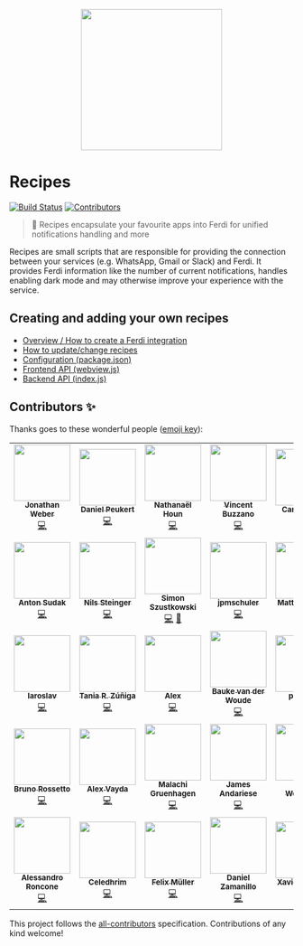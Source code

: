 <p align="center">
    <a href="https://getferdi.com/services">
      <img src="./logo.svg" alt="" width="250"/>
    </a>
</p>

# Recipes

<p>
  <a href="https://github.com/getferdi/recipes/actions/workflows/builds.yml"><img alt="Build Status" src="https://github.com/getferdi/recipes/actions/workflows/builds.yml/badge.svg?branch=master&event=push"></a>
  <!-- ALL-CONTRIBUTORS-BADGE:START - Do not remove or modify this section -->
<a href='#contributors-'><img src='https://img.shields.io/badge/contributors-33-default.svg?logo=github' alt='Contributors'/></a>
<!-- ALL-CONTRIBUTORS-BADGE:END -->
</p>

> 🍰 Recipes encapsulate your favourite apps into Ferdi for unified notifications handling and more

Recipes are small scripts that are responsible for providing the connection between your services (e.g. WhatsApp, Gmail or Slack) and Ferdi. It provides Ferdi information like the number of current notifications, handles enabling dark mode and may otherwise improve your experience with the service.

## Creating and adding your own recipes

* [Overview / How to create a Ferdi integration](docs/integration.md)
* [How to update/change recipes](docs/updating.md)
* [Configuration (package.json)](docs/configuration.md)
* [Frontend API (webview.js)](docs/frontend_api.md)
* [Backend API (index.js)](docs/backend_api.md)

## Contributors ✨

Thanks goes to these wonderful people ([emoji key](https://allcontributors.org/docs/en/emoji-key)):

<!-- ALL-CONTRIBUTORS-LIST:START - Do not remove or modify this section -->
<!-- prettier-ignore-start -->
<!-- markdownlint-disable -->
<table>
  <tr>
    <td align="center"><a href="https://github.com/bejonwe"><img src="https://avatars.githubusercontent.com/u/1766000?v=4?s=100" width="100px;" alt=""/><br /><sub><b>Jonathan Weber</b></sub></a><br /><a href="https://github.com/getferdi/recipes/commits?author=bejonwe" title="Code">💻</a></td>
    <td align="center"><a href="https://gitlab.com/dpeukert"><img src="https://avatars.githubusercontent.com/u/3451904?v=4?s=100" width="100px;" alt=""/><br /><sub><b>Daniel Peukert</b></sub></a><br /><a href="https://github.com/getferdi/recipes/commits?author=dpeukert" title="Code">💻</a></td>
    <td align="center"><a href="http://www.nathanaelhoun.fr"><img src="https://avatars.githubusercontent.com/u/45119518?v=4?s=100" width="100px;" alt=""/><br /><sub><b>Nathanaël Houn</b></sub></a><br /><a href="https://github.com/getferdi/recipes/commits?author=nathanaelhoun" title="Code">💻</a></td>
    <td align="center"><a href="https://github.com/vbuzzano"><img src="https://avatars.githubusercontent.com/u/280143?v=4?s=100" width="100px;" alt=""/><br /><sub><b>Vincent Buzzano</b></sub></a><br /><a href="https://github.com/getferdi/recipes/commits?author=vbuzzano" title="Code">💻</a></td>
    <td align="center"><a href="http://azkware.net"><img src="https://avatars.githubusercontent.com/u/1644021?v=4?s=100" width="100px;" alt=""/><br /><sub><b>Carlos Solís</b></sub></a><br /><a href="https://github.com/getferdi/recipes/commits?author=csolisr" title="Code">💻</a></td>
    <td align="center"><a href="http://www.ruippeixotog.net"><img src="https://avatars.githubusercontent.com/u/613493?v=4?s=100" width="100px;" alt=""/><br /><sub><b>Rui Gonçalves</b></sub></a><br /><a href="https://github.com/getferdi/recipes/commits?author=ruippeixotog" title="Code">💻</a></td>
    <td align="center"><a href="https://github.com/deadmeu"><img src="https://avatars.githubusercontent.com/u/12111013?v=4?s=100" width="100px;" alt=""/><br /><sub><b>deadmeu</b></sub></a><br /><a href="https://github.com/getferdi/recipes/commits?author=deadmeu" title="Code">💻</a></td>
  </tr>
  <tr>
    <td align="center"><a href="https://github.com/ZwS"><img src="https://avatars.githubusercontent.com/u/2487205?v=4?s=100" width="100px;" alt=""/><br /><sub><b>Anton Sudak</b></sub></a><br /><a href="https://github.com/getferdi/recipes/commits?author=ZwS" title="Code">💻</a></td>
    <td align="center"><a href="https://voidptr.de"><img src="https://avatars.githubusercontent.com/u/2692085?v=4?s=100" width="100px;" alt=""/><br /><sub><b>Nils Steinger</b></sub></a><br /><a href="https://github.com/getferdi/recipes/commits?author=n-st" title="Code">💻</a></td>
    <td align="center"><a href="http://blog.simonszu.de"><img src="https://avatars.githubusercontent.com/u/700707?v=4?s=100" width="100px;" alt=""/><br /><sub><b>Simon Szustkowski</b></sub></a><br /><a href="https://github.com/getferdi/recipes/commits?author=simonszu" title="Code">💻</a> <a href="https://github.com/getferdi/recipes/pulls?q=is%3Apr+reviewed-by%3Asimonszu" title="Reviewed Pull Requests">👀</a></td>
    <td align="center"><a href="https://github.com/jpmschuler"><img src="https://avatars.githubusercontent.com/u/12411176?v=4?s=100" width="100px;" alt=""/><br /><sub><b>jpmschuler</b></sub></a><br /><a href="https://github.com/getferdi/recipes/commits?author=jpmschuler" title="Code">💻</a></td>
    <td align="center"><a href="http://panz3r.dev"><img src="https://avatars.githubusercontent.com/u/1754457?v=4?s=100" width="100px;" alt=""/><br /><sub><b>Mattia Panzeri</b></sub></a><br /><a href="https://github.com/getferdi/recipes/commits?author=panz3r" title="Code">💻</a></td>
    <td align="center"><a href="http://briankendall.net"><img src="https://avatars.githubusercontent.com/u/7917884?v=4?s=100" width="100px;" alt=""/><br /><sub><b>Brian Kendall</b></sub></a><br /><a href="https://github.com/getferdi/recipes/commits?author=briankendall" title="Code">💻</a></td>
    <td align="center"><a href="http://maxmd.xyz"><img src="https://avatars.githubusercontent.com/u/25101871?v=4?s=100" width="100px;" alt=""/><br /><sub><b>Maxime Marty-Dessus</b></sub></a><br /><a href="https://github.com/getferdi/recipes/commits?author=maximeMD" title="Code">💻</a></td>
  </tr>
  <tr>
    <td align="center"><a href="https://crtweb.ru/"><img src="https://avatars.githubusercontent.com/u/5560310?v=4?s=100" width="100px;" alt=""/><br /><sub><b>Iaroslav</b></sub></a><br /><a href="https://github.com/getferdi/recipes/commits?author=RainGrid" title="Code">💻</a></td>
    <td align="center"><a href="https://github.com/TanZng"><img src="https://avatars.githubusercontent.com/u/25267490?v=4?s=100" width="100px;" alt=""/><br /><sub><b>Tania R. Zúñiga</b></sub></a><br /><a href="https://github.com/getferdi/recipes/commits?author=TanZng" title="Code">💻</a></td>
    <td align="center"><a href="https://github.com/bpwned"><img src="https://avatars.githubusercontent.com/u/446744?v=4?s=100" width="100px;" alt=""/><br /><sub><b>Alex</b></sub></a><br /><a href="https://github.com/getferdi/recipes/commits?author=bpwned" title="Code">💻</a></td>
    <td align="center"><a href="https://github.com/baukevdw"><img src="https://avatars.githubusercontent.com/u/6784391?v=4?s=100" width="100px;" alt=""/><br /><sub><b>Bauke van der Woude</b></sub></a><br /><a href="https://github.com/getferdi/recipes/commits?author=baukevdw" title="Code">💻</a></td>
    <td align="center"><a href="https://github.com/pesader"><img src="https://avatars.githubusercontent.com/u/65264536?v=4?s=100" width="100px;" alt=""/><br /><sub><b>pesader</b></sub></a><br /><a href="https://github.com/getferdi/recipes/commits?author=pesader" title="Code">💻</a></td>
    <td align="center"><a href="https://github.com/tukiplus"><img src="https://avatars.githubusercontent.com/u/98679174?v=4?s=100" width="100px;" alt=""/><br /><sub><b>tukiplus</b></sub></a><br /><a href="https://github.com/getferdi/recipes/commits?author=tukiplus" title="Code">💻</a></td>
    <td align="center"><a href="https://www.linkedin.com/in/link2ravig/"><img src="https://avatars.githubusercontent.com/u/3313079?v=4?s=100" width="100px;" alt=""/><br /><sub><b>Ravindra Gullapalli</b></sub></a><br /><a href="https://github.com/getferdi/recipes/commits?author=ravindragullapalli" title="Code">💻</a></td>
  </tr>
  <tr>
    <td align="center"><a href="https://github.com/brunoccr"><img src="https://avatars.githubusercontent.com/u/5890352?v=4?s=100" width="100px;" alt=""/><br /><sub><b>Bruno Rossetto</b></sub></a><br /><a href="https://github.com/getferdi/recipes/commits?author=brunoccr" title="Code">💻</a></td>
    <td align="center"><a href="https://github.com/wajda"><img src="https://avatars.githubusercontent.com/u/795479?v=4?s=100" width="100px;" alt=""/><br /><sub><b>Alex Vayda</b></sub></a><br /><a href="https://github.com/getferdi/recipes/commits?author=wajda" title="Code">💻</a></td>
    <td align="center"><a href="https://github.com/nurse-the-code"><img src="https://avatars.githubusercontent.com/u/68450431?v=4?s=100" width="100px;" alt=""/><br /><sub><b>Malachi Gruenhagen</b></sub></a><br /><a href="https://github.com/getferdi/recipes/commits?author=nurse-the-code" title="Code">💻</a></td>
    <td align="center"><a href="https://github.com/jamesandariese"><img src="https://avatars.githubusercontent.com/u/2583421?v=4?s=100" width="100px;" alt=""/><br /><sub><b>James Andariese</b></sub></a><br /><a href="https://github.com/getferdi/recipes/commits?author=jamesandariese" title="Code">💻</a></td>
    <td align="center"><a href="http://linkedin.com/in/arun-woosaree"><img src="https://avatars.githubusercontent.com/u/8227297?v=4?s=100" width="100px;" alt=""/><br /><sub><b>Arun Woosaree</b></sub></a><br /><a href="https://github.com/getferdi/recipes/commits?author=Arunscape" title="Code">💻</a></td>
    <td align="center"><a href="https://github.com/Lawrence-ux"><img src="https://avatars.githubusercontent.com/u/39221871?v=4?s=100" width="100px;" alt=""/><br /><sub><b>Carter Poe</b></sub></a><br /><a href="https://github.com/getferdi/recipes/pulls?q=is%3Apr+reviewed-by%3ALawrence-ux" title="Reviewed Pull Requests">👀</a></td>
    <td align="center"><a href="https://github.com/BramManuel"><img src="https://avatars.githubusercontent.com/u/27723033?v=4?s=100" width="100px;" alt=""/><br /><sub><b>Bram Janssen</b></sub></a><br /><a href="https://github.com/getferdi/recipes/commits?author=BramManuel" title="Code">💻</a></td>
  </tr>
  <tr>
    <td align="center"><a href="https://hiro-group.ronc.one"><img src="https://avatars.githubusercontent.com/u/4378663?v=4?s=100" width="100px;" alt=""/><br /><sub><b>Alessandro Roncone</b></sub></a><br /><a href="https://github.com/getferdi/recipes/commits?author=alecive" title="Code">💻</a></td>
    <td align="center"><a href="http://www.ielf.org"><img src="https://avatars.githubusercontent.com/u/1573484?v=4?s=100" width="100px;" alt=""/><br /><sub><b>Celedhrim</b></sub></a><br /><a href="https://github.com/getferdi/recipes/commits?author=Celedhrim" title="Code">💻</a></td>
    <td align="center"><a href="https://github.com/feelx88"><img src="https://avatars.githubusercontent.com/u/307526?v=4?s=100" width="100px;" alt=""/><br /><sub><b>Felix Müller</b></sub></a><br /><a href="https://github.com/getferdi/recipes/commits?author=feelx88" title="Code">💻</a></td>
    <td align="center"><a href="https://dzamanillo.github.io/"><img src="https://avatars.githubusercontent.com/u/84102539?v=4?s=100" width="100px;" alt=""/><br /><sub><b>Daniel Zamanillo</b></sub></a><br /><a href="https://github.com/getferdi/recipes/commits?author=dzamanillo" title="Code">💻</a></td>
    <td align="center"><a href="https://github.com/xavier-calland"><img src="https://avatars.githubusercontent.com/u/1773123?v=4?s=100" width="100px;" alt=""/><br /><sub><b>Xavier Calland</b></sub></a><br /><a href="https://github.com/getferdi/recipes/commits?author=xavier-calland" title="Code">💻</a></td>
  </tr>
</table>

<!-- markdownlint-restore -->
<!-- prettier-ignore-end -->

<!-- ALL-CONTRIBUTORS-LIST:END -->

This project follows the [all-contributors](https://github.com/all-contributors/all-contributors) specification. Contributions of any kind welcome!
